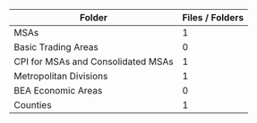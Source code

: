 | Folder                             |   Files / Folders |
|------------------------------------|-------------------|
| MSAs                               |                 1 |
| Basic Trading Areas                |                 0 |
| CPI for MSAs and Consolidated MSAs |                 1 |
| Metropolitan Divisions             |                 1 |
| BEA Economic Areas                 |                 0 |
| Counties                           |                 1 |